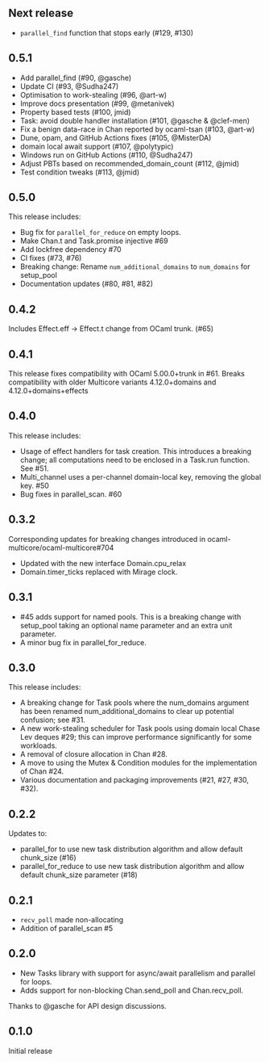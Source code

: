 ## Next release

* `parallel_find` function that stops early (#129, #130)

## 0.5.1

* Add parallel_find (#90, @gasche)
* Update CI (#93, @Sudha247)
* Optimisation to work-stealing (#96, @art-w)
* Improve docs presentation (#99, @metanivek)
* Property based tests (#100, jmid)
* Task: avoid double handler installation (#101, @gasche & @clef-men)
* Fix a benign data-race in Chan reported by ocaml-tsan (#103, @art-w)
* Dune, opam, and GitHub Actions fixes (#105, @MisterDA)
* domain local await support (#107, @polytypic)
* Windows run on GitHub Actions (#110, @Sudha247)
* Adjust PBTs based on recommended_domain_count (#112, @jmid)
* Test condition tweaks (#113, @jmid)

## 0.5.0

This release includes:

* Bug fix for `parallel_for_reduce` on empty loops.
* Make Chan.t and Task.promise injective #69
* Add lockfree dependency #70
* CI fixes (#73, #76)
* Breaking change: Rename `num_additional_domains` to `num_domains` for setup_pool
* Documentation updates (#80, #81, #82)

## 0.4.2

Includes Effect.eff -> Effect.t change from OCaml trunk. (#65)

## 0.4.1

This release fixes compatibility with OCaml 5.00.0+trunk in #61. Breaks compatibility with older Multicore variants 4.12.0+domains and 4.12.0+domains+effects

## 0.4.0

This release includes:

* Usage of effect handlers for task creation. This introduces a breaking change; all computations need to be enclosed in a Task.run function. See #51.
* Multi_channel uses a per-channel domain-local key, removing the global key. #50
* Bug fixes in parallel_scan. #60

## 0.3.2

Corresponding updates for breaking changes introduced in ocaml-multicore/ocaml-multicore#704

* Updated with the new interface Domain.cpu_relax
* Domain.timer_ticks replaced with Mirage clock.

## 0.3.1

* #45 adds support for named pools. This is a breaking change with setup_pool taking an optional name parameter and an extra unit parameter.
* A minor bug fix in parallel_for_reduce.

## 0.3.0

This release includes:

* A breaking change for Task pools where the num_domains argument has been renamed num_additional_domains to clear up potential confusion; see #31.
* A new work-stealing scheduler for Task pools using domain local Chase Lev deques #29; this can improve performance significantly for some workloads.
* A removal of closure allocation in Chan #28.
* A move to using the Mutex & Condition modules for the implementation of Chan #24.
* Various documentation and packaging improvements (#21, #27, #30, #32).

## 0.2.2

Updates to:

* parallel_for to use new task distribution algorithm and allow default chunk_size (#16)
* parallel_for_reduce to use new task distribution algorithm and allow default chunk_size parameter (#18)

## 0.2.1

* `recv_poll` made non-allocating
* Addition of parallel_scan #5

## 0.2.0

* New Tasks library with support for async/await parallelism and parallel for loops.
* Adds support for non-blocking Chan.send_poll and Chan.recv_poll.

Thanks to @gasche for API design discussions.

## 0.1.0

Initial release